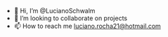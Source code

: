 - 👋 Hi, I’m @LucianoSchwalm
- 💞️ I’m looking to collaborate on projects 
- 📫 How to reach me luciano.rocha21@hotmail.com

<!---
LucianoSchwalm/LucianoSchwalm is a ✨ special ✨ repository because its `README.md` (this file) appears on your GitHub profile.
You can click the Preview link to take a look at your changes.
--->
